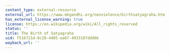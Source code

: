 ```yaml
---
content_type: external-resource
external_url: https://www.mkgandhi.org/nonviolence/birthsatyagraha.htm
has_external_license_warning: true
license: https://en.wikipedia.org/wiki/All_rights_reserved
status: ''
title: The Birth of Satyagraha
uid: f516721d-8c28-4405-aa67-4933107ddd6b
wayback_url: ''
---
```

